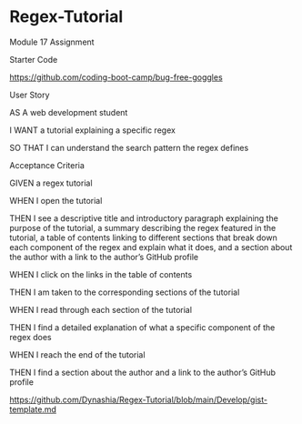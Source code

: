 # Regex-Tutorial
Module 17 Assignment

Starter Code

https://github.com/coding-boot-camp/bug-free-goggles

User Story

AS A web development student

I WANT a tutorial explaining a specific regex

SO THAT I can understand the search pattern the regex defines

Acceptance Criteria

GIVEN a regex tutorial

WHEN I open the tutorial

THEN I see a descriptive title and introductory paragraph explaining the purpose of the tutorial, a summary describing the regex featured in the tutorial, a table of contents linking to different sections that break down each component of the regex and explain what it does, and a section about the author with a link to the author’s GitHub profile

WHEN I click on the links in the table of contents

THEN I am taken to the corresponding sections of the tutorial

WHEN I read through each section of the tutorial

THEN I find a detailed explanation of what a specific component of the regex does

WHEN I reach the end of the tutorial

THEN I find a section about the author and a link to the author’s GitHub profile

https://github.com/Dynashia/Regex-Tutorial/blob/main/Develop/gist-template.md




